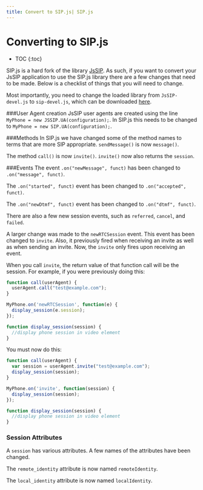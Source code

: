 ```yaml
---
title: Convert to SIP.js| SIP.js
---
```


# Converting to SIP.js

* TOC
{:toc}



SIP.js is a hard fork of the library [JsSIP](http://www.jssip.net/).  As such, if you want to convert your JsSIP application to use the SIP.js library there are a few changes that need to be made.  Below is a checklist of things that you will need to change.

Most importantly, you need to change the loaded library from  `JsSIP-devel.js` to `sip-devel.js`, which can be downloaded [here](/download/).

###User Agent creation
JsSIP user agents are created using the line `MyPhone = new JSSIP.UA(configuration);`.  In SIP.js this needs to be changed to `MyPhone = new SIP.UA(configuration);`.

###Methods
In SIP.js we have changed some of the method names to terms that are more SIP appropriate.  `sendMessage()` is now `message()`.

The method `call()` is now `invite()`.  `invite()` now also returns the `session`.


###Events
The event `.on("newMessage", funct)` has been changed to `.on("message", funct)`.

The `.on("started", funct)` event has been changed to `.on("accepted", funct)`.

The `.on("newDtmf", funct)` event has been changed to `.on("dtmf", funct)`.

There are also a few new session events, such as `referred`, `cancel`, and `failed`.

A larger change was made to the `newRTCSession` event.  This event has been changed to `invite`.  Also, it previously fired when receiving an invite as well as when sending an invite.  Now, the `invite` only fires upon receiving an event.  

When you call `invite`, the return value of that function call will be the session.  For example, if you were previously doing this:  

~~~ javascript
function call(userAgent) {
  userAgent.call("test@example.com");
}

MyPhone.on('newRTCSession', function(e) {
  display_session(e.session);
});

function display_session(session) {
  //display phone session in video element
}
~~~

You must now do this:

~~~ javascript
function call(userAgent) {
  var session = userAgent.invite("test@example.com");
  display_session(session);
}

MyPhone.on('invite', function(session) {
  display_session(session);
});

function display_session(session) {
  //display phone session in video element
}
~~~

### Session Attributes
A `session` has various attributes.  A few names of the attributes have been changed.

The `remote_identity` attribute is now named `remoteIdentity`.

The `local_identity` attribute is now named `localIdentity`.
